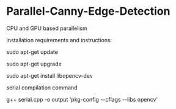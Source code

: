 # Parallel-Canny-Edge-Detection
CPU and GPU based parallelism 


Installation requirements and instructions:

sudo apt-get update

sudo apt-get upgrade

sudo apt-get install libopencv-dev


serial compilation command

g++ serial.cpp -o output 'pkg-config --cflags --libs opencv' 
